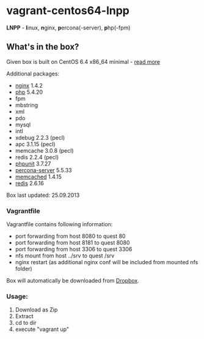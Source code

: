 # vagrant-centos64-lnpp

**LNPP** - **l**inux, **n**ginx, **p**ercona(-server), **p**hp(-fpm)

## What's in the box?
Given box is built on CentOS 6.4 x86_64 minimal - [read more](http://wiki.centos.org/Manuals/ReleaseNotes/CentOSMinimalCD6.4)

Additional packages:
 * [nginx](http://nginx.org/) 1.4.2
 * [php](http://www.php.net/) 5.4.20
  * fpm
  * mbstring
  * xml
  * pdo
  * mysql
  * intl
  * xdebug 2.2.3 (pecl)
  * apc 3.1.15 (pecl)
  * memcache 3.0.8 (pecl)
  * redis 2.2.4 (pecl)
 * [phpunit](https://github.com/sebastianbergmann/phpunit/) 3.7.27
 * [percona-server](http://www.percona.com/software/percona-server) 5.5.33
 * [memcached](http://memcached.org/) 1.4.15
 * [redis](http://redis.io/) 2.6.16

Box last updated: 25.09.2013

### Vagrantfile
Vagrantfile contains following information:
 * port forwarding from host 8080 to quest 80
 * port forwarding from host 8181 to quest 8080
 * port forwarding from host 3306 to quest 3306
 * nfs mount from host ../srv to quest /srv
 * nginx restart (as additional nginx conf will be included from mounted nfs folder)

Box will automatically be downloaded from [Dropbox](https://dl.dropbox.com/s/6r4t3grdnhoavb9/CentOS-6.4-lnpp.box).

### Usage:

 1. Download as Zip
 2. Extract
 3. cd to dir
 4. execute "vagrant up"
